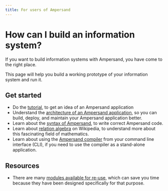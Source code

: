 ```yaml
---
title: For users of Ampersand
---
```


# How can I build an information system?

If you want to build information systems with Ampersand, you have come to the right place.

This page will help you build a working prototype of your information system and run it.

## Get started

- Do the [tutorial](../tutorial-rap4), to get an idea of an Ampersand application
- Understand the [architecture of an Ampersand application](../reference-material/architecture-of-an-ampersand-application), so you can build, deploy, and maintain your Ampersand application better.
- Learn about the [syntax of Ampersand](../reference-material/syntax-of-ampersand), to write correct Ampersand code.
- Learn about [relation algebra](https://en.wikipedia.org/wiki/Relational_algebra) on Wikipedia, to understand more about this fascinating field of mathematics.
- Learn about using the [Ampersand compiler](../the-command-line-tool.md) from your command line interface (CLI), if you need to use the compiler as a stand-alone application.

## Resources

- There are many [modules available for re-use](../reusing-available-modules.md), which can save you time because they have been designed specifically for that purpose.
